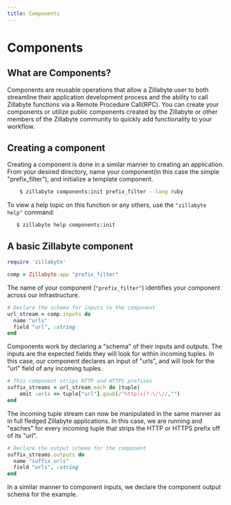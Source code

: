 ```yaml
---
title: Components
---
```


# Components

## What are Components?

Components are reusable operations that allow a Zillabyte user to both streamline their application development process and the ability to call Zillabyte functions via a Remote Procedure Call(RPC). You can create your components or utilize public components created by the Zillabyte or other members of the Zillabyte community to quickly add functionality to your workflow.

## Creating a component

Creating a component is done in a similar manner to creating an application. From your desired directory, name your component(in this case the simple "prefix_filter"), and initialize a template component.

```bash
    $ zillabyte components:init prefix_filter --lang ruby
```

To view a help topic on this function or any others, use the `"zillabyte help"` command:

```
   $ zillabyte help components:init
```


## A basic Zillabyte component

```ruby
require 'zillabyte'

comp = Zillabyte.app "prefix_filter"
```

The name of your component (`"prefix_filter"`) identifies your component across our infrastructure. 


```ruby
# Declare the schema for inputs to the component
url_stream = comp.inputs do
  name "urls"
  field "url", :string
end
```

Components work by declaring a "schema" of their inputs and outputs. The inputs are the expected fields they will look for within incoming tuples.
In this case, our component declares an input of "urls", and will look for the "url" field of any incoming tuples. 


```ruby
# This component strips HTTP and HTTPS prefixes
suffix_streams = url_stream.each do |tuple|
    emit :urls => tuple["url"].gsub(/^http(s)?:\/\//,"")
end
```
The incoming tuple stream can now be manipulated in the same manner as in full fledged Zillabyte applications. In this case, we are running and "eaches" for every incoming tuple that strips the HTTP or HTTPS prefix off of its "url". 


```ruby
# Declare the output schema for the component
suffix_streams.outputs do
  name "suffix_urls"
  field "urls", :string
end
```

In a similar manner to component inputs, we declare the component output schema for the example. 

